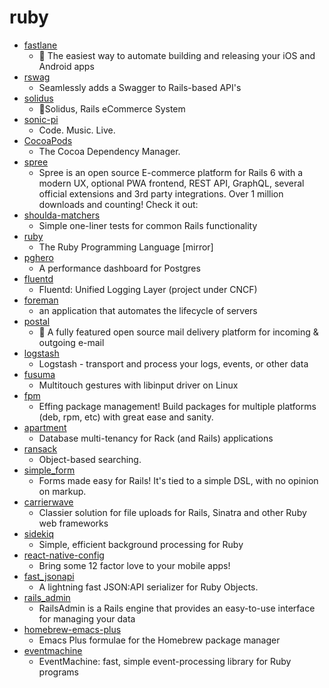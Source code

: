 # ruby
- [fastlane](https://github.com/fastlane/fastlane)
  - 🚀 The easiest way to automate building and releasing your iOS and Android apps
- [rswag](https://github.com/rswag/rswag)
  - Seamlessly adds a Swagger to Rails-based API's
- [solidus](https://github.com/solidusio/solidus)
  - 🛒Solidus, Rails eCommerce System
- [sonic-pi](https://github.com/sonic-pi-net/sonic-pi)
  - Code. Music. Live.
- [CocoaPods](https://github.com/CocoaPods/CocoaPods)
  - The Cocoa Dependency Manager.
- [spree](https://github.com/spree/spree)
  - Spree is an open source E-commerce platform for Rails 6 with a modern UX, optional PWA frontend, REST API, GraphQL, several official extensions and 3rd party integrations. Over 1 million downloads and counting! Check it out:
- [shoulda-matchers](https://github.com/thoughtbot/shoulda-matchers)
  - Simple one-liner tests for common Rails functionality
- [ruby](https://github.com/ruby/ruby)
  - The Ruby Programming Language [mirror]
- [pghero](https://github.com/ankane/pghero)
  - A performance dashboard for Postgres
- [fluentd](https://github.com/fluent/fluentd)
  - Fluentd: Unified Logging Layer (project under CNCF)
- [foreman](https://github.com/theforeman/foreman)
  - an application that automates the lifecycle of servers
- [postal](https://github.com/postalhq/postal)
  - 📨 A fully featured open source mail delivery platform for incoming & outgoing e-mail
- [logstash](https://github.com/elastic/logstash)
  - Logstash - transport and process your logs, events, or other data
- [fusuma](https://github.com/iberianpig/fusuma)
  - Multitouch gestures with libinput driver on Linux
- [fpm](https://github.com/jordansissel/fpm)
  - Effing package management! Build packages for multiple platforms (deb, rpm, etc) with great ease and sanity.
- [apartment](https://github.com/influitive/apartment)
  - Database multi-tenancy for Rack (and Rails) applications
- [ransack](https://github.com/activerecord-hackery/ransack)
  - Object-based searching.
- [simple_form](https://github.com/heartcombo/simple_form)
  - Forms made easy for Rails! It's tied to a simple DSL, with no opinion on markup.
- [carrierwave](https://github.com/carrierwaveuploader/carrierwave)
  - Classier solution for file uploads for Rails, Sinatra and other Ruby web frameworks
- [sidekiq](https://github.com/mperham/sidekiq)
  - Simple, efficient background processing for Ruby
- [react-native-config](https://github.com/luggit/react-native-config)
  - Bring some 12 factor love to your mobile apps!
- [fast_jsonapi](https://github.com/Netflix/fast_jsonapi)
  - A lightning fast JSON:API serializer for Ruby Objects.
- [rails_admin](https://github.com/sferik/rails_admin)
  - RailsAdmin is a Rails engine that provides an easy-to-use interface for managing your data
- [homebrew-emacs-plus](https://github.com/d12frosted/homebrew-emacs-plus)
  - Emacs Plus formulae for the Homebrew package manager
- [eventmachine](https://github.com/eventmachine/eventmachine)
  - EventMachine: fast, simple event-processing library for Ruby programs
